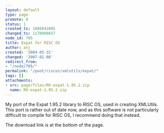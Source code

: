 ```yaml
---
layout: default
type: page
promote: 0
status: 1
created_ts: 1086042085
changed_ts: 1170908657
node_id: 705
title: Expat for RISC OS
author: anj
created: '2004-05-31'
changed: '2007-02-08'
redirect_from:
- "/node/705/"
permalink: "/poot/riscos/xmlutils/expat/"
tags: []
attachments:
- src: page/files/RO-expat-1.95.2.zip
  name: RO-expat-1.95.2.zip
---
```

My port of the Expat 1.95.2 library to RISC OS, used in creating XMLUtils.  This port is rather out of date now, and as this software is not particularly difficult to compile for RISC OS, I recommend doing that instead.

The download link is at the bottom of the page.
